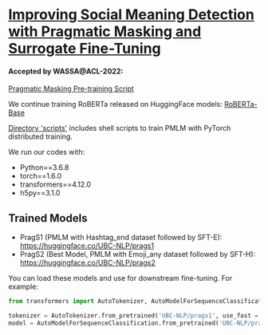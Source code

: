 

# [Improving Social Meaning Detection with Pragmatic Masking and Surrogate Fine-Tuning](https://arxiv.org/abs/2108.00356)
#### Accepted by WASSA@ACL-2022: 

[Pragmatic Masking Pre-training Script](https://github.com/chiyuzhang94/PMLM-SFT/language_modeling_emohash_h5.py)

We continue training RoBERTa released on HuggingFace models: [RoBERTa-Base](https://huggingface.co/docs/transformers/model_doc/roberta)

[Directory 'scripts'](https://github.com/chiyuzhang94/PMLM-SFT/tree/main/scripts) includes shell scripts to train PMLM with PyTorch distributed training.

We run our codes with:
* Python==3.6.8
* torch==1.6.0
* transformers==4.12.0
* h5py==3.1.0

## Trained Models
* PragS1 (PMLM with Hashtag_end dataset followed by SFT-E): https://huggingface.co/UBC-NLP/prags1
* PragS2 (Best Model, PMLM with Emoji_any dataset followed by SFT-H): https://huggingface.co/UBC-NLP/prags2

You can load these models and use for downstream fine-tuning. For example:
```python
from transformers import AutoTokenizer, AutoModelForSequenceClassification

tokenizer = AutoTokenizer.from_pretrained('UBC-NLP/prags1', use_fast = True)
model = AutoModelForSequenceClassification.from_pretrained('UBC-NLP/prags1',num_labels=lable_size)
```


